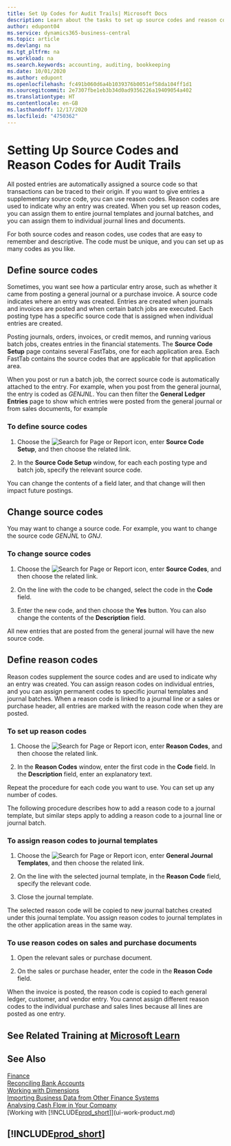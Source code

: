 ```yaml
---
title: Set Up Codes for Audit Trails| Microsoft Docs
description: Learn about the tasks to set up source codes and reason codes that you can use to track audit trails.
author: edupont04
ms.service: dynamics365-business-central
ms.topic: article
ms.devlang: na
ms.tgt_pltfrm: na
ms.workload: na
ms.search.keywords: accounting, auditing, bookkeeping
ms.date: 10/01/2020
ms.author: edupont
ms.openlocfilehash: fc491b060d6a4b1039376b0051ef58da104ff1d1
ms.sourcegitcommit: 2e7307fbe1eb3b34d0ad9356226a19409054a402
ms.translationtype: HT
ms.contentlocale: en-GB
ms.lasthandoff: 12/17/2020
ms.locfileid: "4750362"
---
```

# <a name="setting-up-source-codes-and-reason-codes-for-audit-trails"></a>Setting Up Source Codes and Reason Codes for Audit Trails

All posted entries are automatically assigned a source code so that transactions can be traced to their origin. If you want to give entries a supplementary source code, you can use reason codes. Reason codes are used to indicate why an entry was created. When you set up reason codes, you can assign them to entire journal templates and journal batches, and you can assign them to individual journal lines and documents.  

For both source codes and reason codes, use codes that are easy to remember and descriptive. The code must be unique, and you can set up as many codes as you like.

## <a name="define-source-codes"></a>Define source codes

Sometimes, you want see how a particular entry arose, such as whether it came from posting a general journal or a purchase invoice. A source code indicates where an entry was created. Entries are created when journals and invoices are posted and when certain batch jobs are executed. Each posting type has a specific source code that is assigned when individual entries are created.  

Posting journals, orders, invoices, or credit memos, and running various batch jobs, creates entries in the financial statements. The **Source Code Setup** page contains several FastTabs, one for each application area. Each FastTab contains the source codes that are applicable for that application area.

When you post or run a batch job, the correct source code is automatically attached to the entry. For example, when you post from the general journal, the entry is coded as *GENJNL*. You can then filter the **General Ledger Entries** page to show which entries were posted from the general journal or from sales documents, for example

### <a name="to-define-source-codes"></a>To define source codes

1. Choose the ![Search for Page or Report](media/ui-search/search_small.png "Search for Page or Report icon") icon, enter **Source Code Setup**, and then choose the related link.  

2. In the **Source Code Setup** window, for each each posting type and batch job, specify the relevant source code.  

You can change the contents of a field later, and that change will then impact future postings.

## <a name="change-source-codes"></a>Change source codes

You may want to change a source code. For example, you want to change the source code *GENJNL* to *GNJ*.

### <a name="to-change-source-codes"></a>To change source codes

1. Choose the ![Search for Page or Report](media/ui-search/search_small.png "Search for Page or Report icon") icon, enter **Source Codes**, and then choose the related link.

2. On the line with the code to be changed, select the code in the **Code** field.

3. Enter the new code, and then choose the **Yes** button. You can also change the contents of the **Description** field.

All new entries that are posted from the general journal will have the new source code.

## <a name="define-reason-codes"></a>Define reason codes

Reason codes supplement the source codes and are used to indicate why an entry was created. You can assign reason codes on individual entries, and you can assign permanent codes to specific journal templates and journal batches. When a reason code is linked to a journal line or a sales or purchase header, all entries are marked with the reason code when they are posted.  

### <a name="to-set-up-reason-codes"></a>To set up reason codes

1. Choose the ![Search for Page or Report](media/ui-search/search_small.png "Search for Page or Report icon")  icon, enter **Reason Codes**, and then choose the related link.

2. In the **Reason Codes** window, enter the first code in the **Code** field. In the **Description** field, enter an explanatory text.

Repeat the procedure for each code you want to use. You can set up any number of codes.

The following procedure describes how to add a reason code to a journal template, but similar steps apply to adding a reason code to a journal line or journal batch.  

### <a name="to-assign-reason-codes-to-journal-templates"></a>To assign reason codes to journal templates

1. Choose the ![Search for Page or Report](media/ui-search/search_small.png "Search for Page or Report icon")  icon, enter **General Journal Templates**, and then choose the related link.

2. On the line with the selected journal template, in the **Reason Code** field, specify the relevant code.

3. Close the journal template.

The selected reason code will be copied to new journal batches created under this journal template. You assign reason codes to journal templates in the other application areas in the same way.

### <a name="to-use-reason-codes-on-sales-and-purchase-documents"></a>To use reason codes on sales and purchase documents

1. Open the relevant sales or purchase document.

2. On the sales or purchase header, enter the code in the **Reason Code** field.

When the invoice is posted, the reason code is copied to each general ledger, customer, and vendor entry. You cannot assign different reason codes to the individual purchase and sales lines because all lines are posted as one entry.

## <a name="see-related-training-at-microsoft-learn"></a>See Related Training at [Microsoft Learn](/learn/paths/set-up-financial-management-dynamics-365-business-central/)

## <a name="see-also"></a>See Also

[Finance](finance.md)  
[Reconciling Bank Accounts](bank-manage-bank-accounts.md)  
[Working with Dimensions](finance-dimensions.md)  
[Importing Business Data from Other Finance Systems](across-import-data-configuration-packages.md)  
[Analysing Cash Flow in Your Company](finance-analyze-cash-flow.md)  
[Working with [!INCLUDE[prod_short](includes/prod_short.md)]](ui-work-product.md)  

## [!INCLUDE[prod_short](includes/free_trial_md.md)]  

